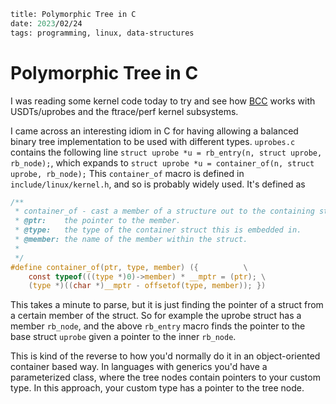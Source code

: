 ```meta
title: Polymorphic Tree in C
date: 2023/02/24
tags: programming, linux, data-structures
```
# Polymorphic Tree in C
I was reading some kernel code today to try and see how [BCC](https://github.com/iovisor/bcc) works with USDTs/uprobes and the ftrace/perf kernel subsystems.

I came across an interesting idiom in C for having allowing a balanced binary tree implementation to be used with different types.
`uprobes.c` contains the following line `struct uprobe *u = rb_entry(n, struct uprobe, rb_node);`, which expands to `struct uprobe *u = container_of(n, struct uprobe, rb_node);`
This `container_of` macro is defined in `include/linux/kernel.h`, and so is probably widely used. It's defined as
```C
/**
 * container_of - cast a member of a structure out to the containing structure
 * @ptr:	the pointer to the member.
 * @type:	the type of the container struct this is embedded in.
 * @member:	the name of the member within the struct.
 *
 */
#define container_of(ptr, type, member) ({			\
	const typeof(((type *)0)->member) * __mptr = (ptr);	\
	(type *)((char *)__mptr - offsetof(type, member)); })
```

This takes a minute to parse, but it is just finding the pointer of a struct from a certain member of the struct.
So for example the uprobe struct has a member `rb_node`, and the above `rb_entry` macro finds the pointer to the base struct `uprobe` given a pointer to the inner `rb_node`.

This is kind of the reverse to how you'd normally do it in an object-oriented container based way.
In languages with generics you'd have a parameterized class, where the tree nodes contain pointers to your custom type.
In this approach, your custom type has a pointer to the tree node.

